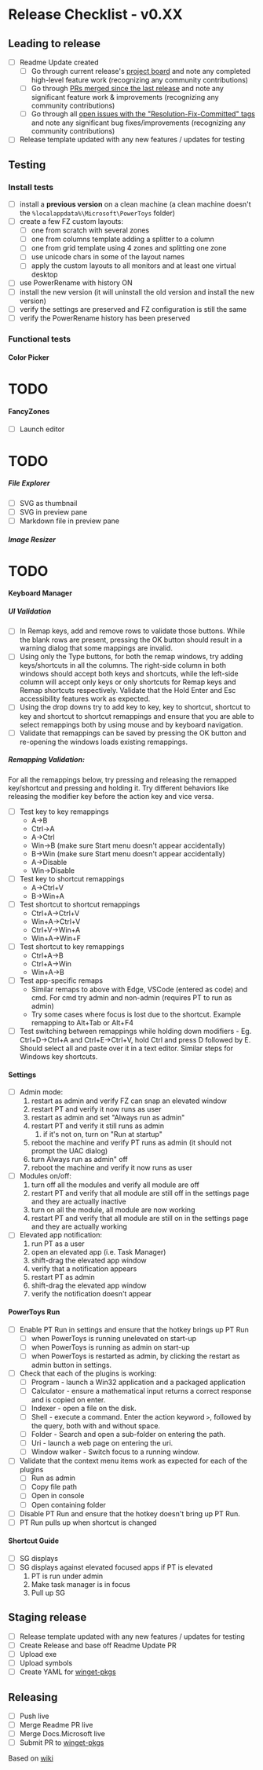 # Release Checklist - v0.XX

## Leading to release

- [ ] Readme Update created
    - [ ] Go through current release's [project board](https://github.com/microsoft/PowerToys/projects) and note any completed high-level feature work (recognizing any community contributions)
    - [ ] Go through [PRs merged since the last release](https://github.com/microsoft/PowerToys/pulls?q=is%3Apr+merged%3A%3E2021-03-01) and note any significant feature work & improvements (recognizing any community contributions)
    - [ ] Go through all [open issues with the "Resolution-Fix-Committed" tags](https://github.com/microsoft/PowerToys/issues?q=is%3Aissue+is%3Aopen+label%3AResolution-Fix-Committed+) and note any significant bug fixes/improvements (recognizing any community contributions)
- [ ] Release template updated with any new features / updates for testing

## Testing 

### Install tests

- [ ] install a **previous version** on a clean machine (a clean machine doesn't the `%localappdata%\Microsoft\PowerToys` folder)
- [ ] create a few FZ custom layouts:
    - [ ] one from scratch with several zones
    - [ ] one from columns template adding a splitter to a column
    - [ ] one from grid template using 4 zones and splitting one zone
    - [ ] use unicode chars in some of the layout names
    - [ ] apply the custom layouts to all monitors and at least one virtual desktop
- [ ] use PowerRename with history ON
- [ ] install the new version (it will uninstall the old version and install the new version)
- [ ] verify the settings are preserved and FZ configuration is still the same
- [ ] verify the PowerRename history has been preserved

### Functional tests

#### Color Picker

# TODO

#### FancyZones

- [ ] Launch editor

# TODO

##### File Explorer

- [ ] SVG as thumbnail
- [ ] SVG in preview pane
- [ ] Markdown file in preview pane

##### Image Resizer

# TODO

#### Keyboard Manager

##### UI Validation

  - [ ] In Remap keys, add and remove rows to validate those buttons. While the blank rows are present, pressing the OK button should result in a warning dialog that some mappings are invalid.
  - [ ] Using only the Type buttons, for both the remap windows, try adding keys/shortcuts in all the columns. The right-side column in both windows should accept both keys and shortcuts, while the left-side column will accept only keys or only shortcuts for Remap keys and Remap shortcuts respectively. Validate that the Hold Enter and Esc accessibility features work as expected.
  - [ ] Using the drop downs try to add key to key, key to shortcut, shortcut to key and shortcut to shortcut remappings and ensure that you are able to select remappings both by using mouse and by keyboard navigation.
  - [ ] Validate that remappings can be saved by pressing the OK button and re-opening the windows loads existing remappings.

##### Remapping Validation:

For all the remappings below, try pressing and releasing the remapped key/shortcut and pressing and holding it. Try different behaviors like releasing the modifier key before the action key and vice versa.

  - [ ] Test key to key remappings
    - A->B
    - Ctrl->A
    - A->Ctrl
    - Win->B (make sure Start menu doesn't appear accidentally)
    - B->Win (make sure Start menu doesn't appear accidentally)
    - A->Disable
    - Win->Disable
  - [ ] Test key to shortcut remappings
    - A->Ctrl+V
    - B->Win+A
  - [ ] Test shortcut to shortcut remappings
    - Ctrl+A->Ctrl+V
    - Win+A->Ctrl+V
    - Ctrl+V->Win+A
    - Win+A->Win+F
  - [ ] Test shortcut to key remappings
    - Ctrl+A->B
    - Ctrl+A->Win
    - Win+A->B
  - [ ] Test app-specific remaps
    - Similar remaps to above with Edge, VSCode (entered as code) and cmd. For cmd try admin and non-admin (requires PT to run as admin)
    - Try some cases where focus is lost due to the shortcut. Example remapping to Alt+Tab or Alt+F4
  - [ ] Test switching between remappings while holding down modifiers - Eg. Ctrl+D->Ctrl+A and Ctrl+E->Ctrl+V, hold Ctrl and press D followed by E. Should select all and paste over it in a text editor. Similar steps for Windows key shortcuts.
  
#### Settings

- [ ] Admin mode:
   1. restart as admin and verify FZ can snap an elevated window
   1. restart PT and verify it now runs as user
   1. restart as admin and set "Always run as admin"
   1. restart PT and verify it still runs as admin
      1. if it's not on, turn on "Run at startup"
   1. reboot the machine and verify PT runs as admin (it should not prompt the UAC dialog)
   1. turn Always run as admin" off
   1. reboot the machine and verify it now runs as user
- [ ] Modules on/off:
   1. turn off all the modules and verify all module are off
   1. restart PT and verify that all module are still off in the settings page and they are actually inactive
   1. turn on all the module, all module are now working
   1. restart PT and verify that all module are still on in the settings page and they are actually working
- [ ] Elevated app notification:
   1. run PT as a user
   1. open an elevated app (i.e. Task Manager)
   1. shift-drag the elevated app window
   1. verify that a notification appears
   1. restart PT as admin
   1. shift-drag the elevated app window
   1. verify the notification doesn't appear

#### PowerToys Run

- [ ] Enable PT Run in settings and ensure that the hotkey brings up PT Run 
   - [ ] when PowerToys is running unelevated on start-up
   - [ ] when PowerToys is running as admin on start-up
   - [ ] when PowerToys is restarted as admin, by clicking the restart as admin button in settings.
- [ ] Check that each of the plugins is working:
   - [ ] Program - launch a Win32 application and a packaged application
   - [ ] Calculator - ensure a mathematical input returns a correct response and is copied on enter.
   - [ ] Indexer - open a file on the disk.
   - [ ] Shell - execute a command. Enter the action keyword `>`, followed by the query, both with and without space.
   - [ ] Folder - Search and open a sub-folder on entering the path.
   - [ ] Uri - launch a web page on entering the uri.
   - [ ] Window walker - Switch focus to a running window.
- [ ] Validate that the context menu items work as expected for each of the plugins
   - [ ] Run as admin
   - [ ] Copy file path
   - [ ] Open in console
   - [ ] Open containing folder
- [ ] Disable PT Run and ensure that the hotkey doesn't bring up PT Run.
- [ ] PT Run pulls up when shortcut is changed

#### Shortcut Guide

- [ ] SG displays
- [ ] SG displays against elevated focused apps if PT is elevated
    1. PT is run under admin
    1. Make task manager is in focus
    1. Pull up SG

## Staging release

- [ ] Release template updated with any new features / updates for testing
- [ ] Create Release and base off Readme Update PR
- [ ] Upload exe
- [ ] Upload symbols
- [ ] Create YAML for [winget-pkgs](https://github.com/microsoft/winget-pkgs)

## Releasing
- [ ] Push live
- [ ] Merge Readme PR live
- [ ] Merge Docs.Microsoft live
- [ ] Submit PR to [winget-pkgs](https://github.com/microsoft/winget-pkgs)

Based on [wiki](https://github.com/microsoft/PowerToys/wiki/Release-check-list)
